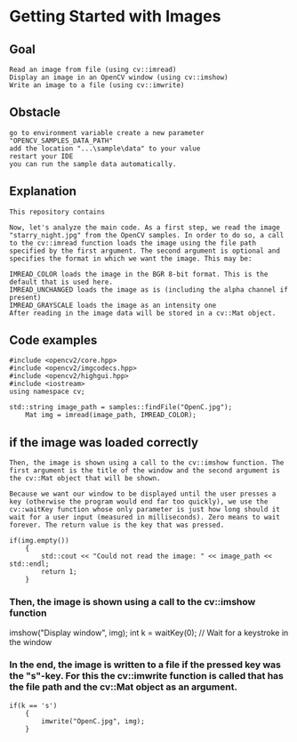 # Getting Started with Images

## Goal 
```
Read an image from file (using cv::imread)
Display an image in an OpenCV window (using cv::imshow)
Write an image to a file (using cv::imwrite)
```
## Obstacle
```
go to environment variable create a new parameter "OPENCV_SAMPLES_DATA_PATH"
add the location "...\sample\data" to your value
restart your IDE
you can run the sample data automatically.
```
## Explanation
```
This repository contains 

Now, let's analyze the main code. As a first step, we read the image "starry_night.jpg" from the OpenCV samples. In order to do so, a call to the cv::imread function loads the image using the file path specified by the first argument. The second argument is optional and specifies the format in which we want the image. This may be:

IMREAD_COLOR loads the image in the BGR 8-bit format. This is the default that is used here.
IMREAD_UNCHANGED loads the image as is (including the alpha channel if present)
IMREAD_GRAYSCALE loads the image as an intensity one
After reading in the image data will be stored in a cv::Mat object.
```
## Code examples
```
#include <opencv2/core.hpp>
#include <opencv2/imgcodecs.hpp>
#include <opencv2/highgui.hpp>
#include <iostream>
using namespace cv;

std::string image_path = samples::findFile("OpenC.jpg");
    Mat img = imread(image_path, IMREAD_COLOR);

```
## if the image was loaded correctly
```
Then, the image is shown using a call to the cv::imshow function. The first argument is the title of the window and the second argument is the cv::Mat object that will be shown.

Because we want our window to be displayed until the user presses a key (otherwise the program would end far too quickly), we use the cv::waitKey function whose only parameter is just how long should it wait for a user input (measured in milliseconds). Zero means to wait forever. The return value is the key that was pressed.

if(img.empty())
    {
        std::cout << "Could not read the image: " << image_path << std::endl;
        return 1;
    }
```
### Then, the image is shown using a call to the cv::imshow function
 imshow("Display window", img);
    int k = waitKey(0); // Wait for a keystroke in the window

### In the end, the image is written to a file if the pressed key was the "s"-key. For this the cv::imwrite function is called that has the file path and the cv::Mat object as an argument.
```
if(k == 's')
    {
        imwrite("OpenC.jpg", img);
    }
```
